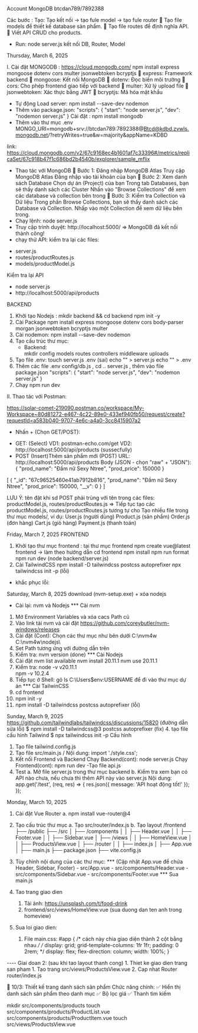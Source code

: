 Account MongoDB btcdan789/7892388

Các bước : 
Tạo: Tạo kết nối -> tạo fule model -> tạo fule router
🔹 Tạo file models để thiết kế database sản phẩm.
🔹 Tạo file routes để định nghĩa API.
🔹 Viết API CRUD cho products.

- Run: node server.js kết nối DB, Router, Model

Thursday, March 6, 2025

I. Cài đặt MONGODB : https://cloud.mongodb.com/
npm install express mongoose dotenv cors multer jsonwebtoken bcryptjs
🔹 express: Framework backend
🔹 mongoose: Kết nối MongoDB
🔹 dotenv: Đọc biến môi trường
🔹 cors: Cho phép frontend giao tiếp với backend
🔹 multer: Xử lý upload file
🔹 jsonwebtoken: Xác thực bằng JWT
🔹 bcryptjs: Mã hóa mật khẩu
- Tự động Load server: npm install --save-dev nodemon
- Thêm vào package.json: 
"scripts": {
  "start": "node server.js",
  "dev": "nodemon server.js"
}
Cài đặt : npm install mongodb
- Thêm vào thư mục .env
MONGO_URI=mongodb+srv://btcdan789:7892388@Btcd@kdbd.zvwls.mongodb.net/?retryWrites=true&w=majority&appName=KDBD 

link: https://cloud.mongodb.com/v2/67c9168ec4b1601af7c33396#/metrics/replicaSet/67c918b47f1c686bd2b4540b/explorer/sample_mflix
- Thao tác với MongoDB 
 🔹 Bước 1: Đăng nhập MongoDB Atlas
Truy cập MongoDB Atlas
Đăng nhập vào tài khoản của bạn
🔹 Bước 2: Xem danh sách Database
Chọn dự án (Project) của bạn
Trong tab Databases, bạn sẽ thấy danh sách các Cluster
Nhấn vào "Browse Collections" để xem các database và collection bên trong
🔹 Bước 3: Kiểm tra Collection và Dữ liệu
Trong phần Browse Collections, bạn sẽ thấy danh sách các Database và Collection.
Nhấp vào một Collection để xem dữ liệu bên trong.
- Chạy lệnh: node server.js
- Truy cập trình duyệt: http://localhost:5000/
=>  MongoDB đã kết nối thành công!
- chạy thử API: kiểm tra lại các files:
 + server.js
 + routes/productRoutes.js
 + models/productModel.js

Kiểm tra lại API
- node server.js
- http://localhost:5000/api/products

BACKEND
1. Khởi tạo Nodejs :
    mkdir backend && cd backend
    npm init -y
2. Cài Package
    npm install express mongoose dotenv cors body-parser morgan jsonwebtoken bcryptjs multer
3. Cài nodemon: npm install --save-dev nodemon
4. Tạo cấu trúc thư mục:
    - Backend:  
    mkdir config models routes controllers middleware uploads
5. Tạo file .env:
    touch server.js .env (sai)
    echo "" > server.js
    echo "" > .env
6. Thêm các file .env config/db.js , cd .. server.js , thêm vào file package.json 
"scripts": {
  "start": "node server.js",
  "dev": "nodemon server.js"
}
7. Chạy npm run dev

II. Thao tác với Postman: 
<!-- Format https://jsonformatter.curiousconcept.com/# -->
https://solar-comet-219090.postman.co/workspace/My-Workspace~80d81272-e467-4c22-89e0-433ef940fb50/request/create?requestId=a583b040-9707-4e6c-a4a0-3cc8415907a2
- Nhấn + (Chọn GET/POST):
 + GET: (Select)
  VD1: postman-echo.com/get
  VD2: http://localhost:5000/api/products (sussecfully)
 + POST (Insert)Thêm sản phẩm mới (POST)
URL: http://localhost:5000/api/products
Body (JSON - chọn "raw" + "JSON"):
{
    "prod_name": "Đầm nữ Sexy Ntree",
    "prod_price": 150000
}

[
    {
        "_id": "67c96525460e41ab7912b816",
        "prod_name": "Đầm nữ Sexy Ntree",
        "prod_price": 150000,
        "__v": 0
    }
]

LƯU Ý: tên đặt khi sd POST phải trùng với tên trong các files:
productModel.js, routes/productRoutes.js
=> Tiếp tục tạo các productModel.js, routes/productRoutes.js tương tự cho 
Tạo nhiều file trong thư mục models/, ví dụ:
User.js (người dùng)
Product.js (sản phẩm)
Order.js (đơn hàng)
Cart.js (giỏ hàng)
Payment.js (thanh toán)

Friday, March 7, 2025
FRONTEND 
1. Khởi tạo thư mục frontend :
tại thư mục frontend
npm create vue@latest frontend -> làm theo hướng dẫn 
cd frontend
npm install
npm run format
npm run dev (node backend/server.js)
2. Cài TailwindCSS
npm install -D tailwindcss postcss autoprefixer
npx tailwindcss init -p (lỗi)
- khắc phục lỗi:

Saturday, March 8, 2025
download (nvm-setup.exe) + xóa nodejs 
- Cài lại: nvm và Nodejs
*** Cài nvm
1. Mở Environment Variables và xóa cacs Path cũ
2. Vào link tải nvm và cài đặt
https://github.com/coreybutler/nvm-windows/releases
3. Cài đặt (Cont): Chọn các thư mục như bên dưới
C:\nvm4w\
C:\nvm4w\nodejs\
4. Set Path tương ứng với đường dẫn trên
5. Kiểm tra: nvm version (done)
*** Cài Nodejs
1. Cài đặt
nvm list available
nvm install 20.11.1
nvm use 20.11.1
2. Kiểm tra: 
node -v v20.11.1    
npm -v  10.2.4
3. Tiếp tục ở Shell: gõ ls C:\Users\$env:USERNAME để đi vào thư mục dự án
*** Cài TailwinCSS
1. cd frontend
2. npm init -y
3. npm install -D tailwindcss postcss autoprefixer (lỗi)

Sunday, March 9, 2025
https://github.com/tailwindlabs/tailwindcss/discussions/15820 (đường dẫn sửa lỗi)
$ npm install -D tailwindcss@3 postcss autoprefixer (fix)
4. tạo file cấu hình Tailwind
$ npx tailwindcss init -p
Cấu hình
1. Tạo file tailwind.config.js
2. Tạo file src/main.js / Nội dung: import './style.css';
3. Kết nối Frontend và Backend
Chạy Backend(cont): node server.js
Chạy Frontend(cont): npm run dev
-Tạo file api.js
4. Test
 a. Mở file server.js trong thư mục backend
 b. Kiểm tra xem bạn có API nào chưa, nếu chưa thì thêm API này vào server.js
Nội dung: 
app.get('/test', (req, res) => {
  res.json({ message: 'API hoạt động tốt!' });
});

Monday, March 10, 2025
1. Cài đặt Vue Router
    a. npm install vue-router@4
2. Tạo cấu trúc thư mục
    a. Tạo src/router/index.js
    b. Tạo layout
    /frontend
 ├── /public
 ├── /src
 │   ├── /components
 │   │   ├── Header.vue
 │   │   ├── Footer.vue
 │   │   ├── Sidebar.vue
 │   ├── /views
 │   │   ├── HomeView.vue
 │   │   ├── ProductsView.vue
 │   ├── /router
 │   │   ├── index.js
 │   ├── App.vue
 │   ├── main.js
 ├── package.json
 ├── vite.config.js
3. Tùy chỉnh nội dung của các thư mục:
        *** (Cập nhật App.vue để chứa Header, Sidebar, Footer)
         - src/App.vue 
         - src/components/Header.vue
         - src/components/Sidebar.vue
         - src/components/Footer.vue
        *** Sua main.js

4. Tao trang giao dien
   1.  Tải ảnh: https://unsplash.com/t/food-drink
   2.  frontend/src/views/HomeView.vue (sua duong dan ten anh trong homeview)
5. Sua loi giao dien:
   1. File main.css: 
    #app {
    /* cách này chia giao diện thành 2 cột bằng nhau */
    /* display: grid;
    grid-template-columns: 1fr 1fr;
    padding: 0 2rem; */ 
    display: flex;
    flex-direction: column;
    width: 100%;
  }

  ---- Giai doan 2: (sau khi tao layout thanh cong)
    1. Thiet ke giao dien trang san pham
       1. Tao trang src/views/ProductsView.vue
       2. Cap nhat Router router/index.js


📅 10/3: Thiết kế trang danh sách sản phẩm
Chức năng chính:
✅ Hiển thị danh sách sản phẩm theo danh mục
✅ Bộ lọc giá
✅ Thanh tìm kiếm

mkdir src/components/products
touch src/components/products/ProductList.vue src/components/products/ProductItem.vue
touch src/views/ProductsView.vue
